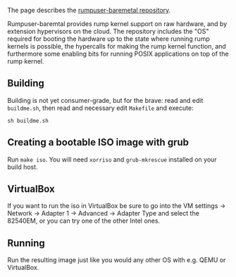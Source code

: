 The page describes the [rumpuser-baremetal repository](http://repo.rumpkernel.org/rumpuser-baremetal).

Rumpuser-baremtal provides rump kernel support on raw hardware, and by extension hypervisors on the cloud.  The repository includes the "OS" required for booting the hardware up to the state where running rump kernels is possible, the hypercalls for making the rump kernel function, and furthermore some enabling bits for running POSIX applications on top of the rump kernel.

Building
--------

Building is not yet consumer-grade, but for the brave: read and edit 
`buildme.sh`, then read and necessary edit `Makefile` and execute:

```
sh buildme.sh
```

Creating a bootable ISO image with grub
---------------------------------------

Run `make iso`.  You will need `xorriso` and `grub-mkrescue` installed on your build host.

VirtualBox
----------
If you want to run the iso in VirtualBox be sure to go into the VM settings -> Network -> Adapter 1 -> Advanced -> Adapter Type and select the 82540EM, or you can try one of the other Intel ones.

Running
-------

Run the resulting image just like you would any other OS with e.g. QEMU or VirtualBox.